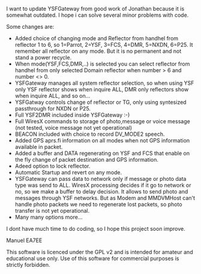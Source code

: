 I want to update YSFGateway from good work of Jonathan because it is somewhat outdated. 
I hope i can solve several minor problems with code.

Some changes are:

- Added choice of changing mode and Reflector from handhel from reflector 1 to 6, so 1=Parrot, 2=YSF, 3=FCS, 4=DMR, 5=NXDN, 6=P25. It remember all reflector on any mode. But it is no permanent and not stand a power recycle.
- When mode(YSF,FCS,DMR,..) is selected you can select reflector from handhel from only selected Domain reflector when number > 6 and number <> 0.
- YSFGateway manages all system reflector selection, so when using YSF only YSF reflector shows when inquire ALL, DMR only reflectors show when inquire ALL, and so on...
- YSFGatway controls change of reflector or TG, only using syntesized passthrough for NXDN or P25.
- Full YSF2DMR included inside YSFGateway :-)
- Full WiresX commands to storage of photo,message or voice message (not tested, voice message not yet operational)
- BEACON included with choice to record DV_MODE2 speech.
- Added GPS aprs.fi information on all modes when not GPS information available in packet. 
- Added a buffer and DATA regenerating on YSF and FCS that enable on the fly change of packet destination and GPS information.
- Adeed option to lock reflector.
- Automatic Startup and revert on any mode.
- YSFGateway can pass data to network only if message or photo data type was send to ALL. WiresX processing decides if it go to network or no, so we make a buffer to delay decision. It allows to send photo and messages through YSF networks. But as Modem and MMDVMHost can't handle photo packets we need to regenerate lost packets, so photo transfer is not yet operational.
- Many many options more...

I dont have much time to do coding, so I hope this project soon improve.

Manuel
EA7EE

This software is licenced under the GPL v2 and is intended for amateur and educational use only. Use of this software for commercial purposes is strictly forbidden.

